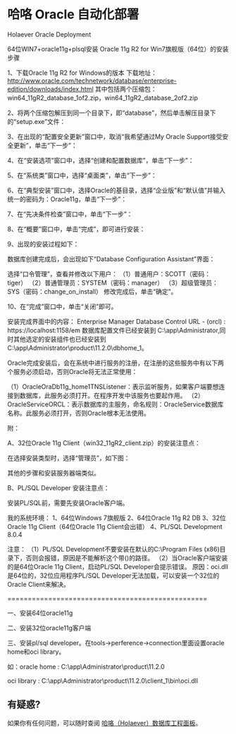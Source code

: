 哈咯 Oracle 自动化部署
==============================
Holaever Oracle Deployment

64位WIN7+oracle11g+plsql安装
Oracle 11g R2 for Win7旗舰版（64位）的安装步骤

1、下载Oracle 11g R2 for Windows的版本 
下载地址：http://www.oracle.com/technetwork/database/enterprise-edition/downloads/index.html 
其中包括两个压缩包：win64_11gR2_database_1of2.zip，win64_11gR2_database_2of2.zip 

2、将两个压缩包解压到同一个目录下，即“database”，然后单击解压目录下的“setup.exe”文件： 



3、在出现的“配置安全更新”窗口中，取消“我希望通过My Oracle Support接受安全更新”，单击“下一步”： 



4、在“安装选项”窗口中，选择“创建和配置数据库”，单击“下一步”： 



5、在“系统类”窗口中，选择“桌面类”，单击“下一步”： 



6、在“典型安装”窗口中，选择Oracle的基目录，选择“企业版”和“默认值”并输入统一的密码为：Oracle11g，单击“下一步”： 



7、在“先决条件检查”窗口中，单击“下一步”： 



8、在“概要”窗口中，单击“完成”，即可进行安装： 



9、出现的安装过程如下： 





数据库创建完成后，会出现如下“Database Configuration Assistant”界面： 



选择“口令管理”，查看并修改以下用户： 
（1）普通用户：SCOTT（密码：tiger） 
（2）普通管理员：SYSTEM（密码：manager） 
（3）超级管理员：SYS（密码：change_on_install） 
修改完成后，单击“确定”。 

10、在“完成”窗口中，单击“关闭”即可。 

安装完成界面中的内容： 
Enterprise Manager Database Control URL - (orcl) : 
https://localhost:1158/em 
数据库配置文件已经安装到 C:\app\Administrator,同时其他选定的安装组件也已经安装到 C:\app\Administrator\product\11.2.0\dbhome_1。 

Oracle完成安装后，会在系统中进行服务的注册，在注册的这些服务中有以下两个服务必须启动，否则Oracle将无法正常使用： 



（1）OracleOraDb11g_home1TNSListener：表示监听服务，如果客户端要想连接到数据库，此服务必须打开。在程序开发中该服务也要起作用。 
（2）OracleServiceORCL：表示数据库的主服务，命名规则：OracleService数据库名称。此服务必须打开，否则Oracle根本无法使用。 

附： 

A、32位Oracle 11g Client（win32_11gR2_client.zip）的安装注意点： 

在选择安装类型时，选择“管理员”，如下图： 



其他的步骤和安装服务器端类似。 

B、PL/SQL Developer 安装注意点： 

安装PL/SQL前，需要先安装Oracle客户端。 

我的系统环境： 
1、64位Windows 7旗舰版 
2、64位Oracle 11g R2 DB 
3、32位Oracle 11g Client（64位Oracle 11g Client会出错） 
4、PL/SQL Development 8.0.4 

注意： 
（1）PL/SQL Development不要安装在默认的C:\Program Files (x86)目录下，否则会报错，原因是不能解析这个带()的路径。 
（2）当Oracle客户端安装的是64位Oracle 11g Client，启动PL/SQL Developer会提示错误。 
原因：oci.dll是64位的，32位应用程序PL/SQL Developer无法加载，可以安装一个32位的Oracle Client来解决。 

=================================================

一、安装64位oracle11g

二、安装32位oracle11g客户端

三、安装pl/sql developer。在tools->perference->connection里面设置oracle home和oci library。

 如：oracle home : C:\app\Administrator\product\11.2.0

  oci library : C:\app\Administrator\product\11.2.0\client_1\bin\oci.dll

有疑惑?
----------

如果你有任何问题，可以随时查阅
[哈咯（Holaever）数据库工程面板](https://trello.com/b/h0rHIVo0)。
